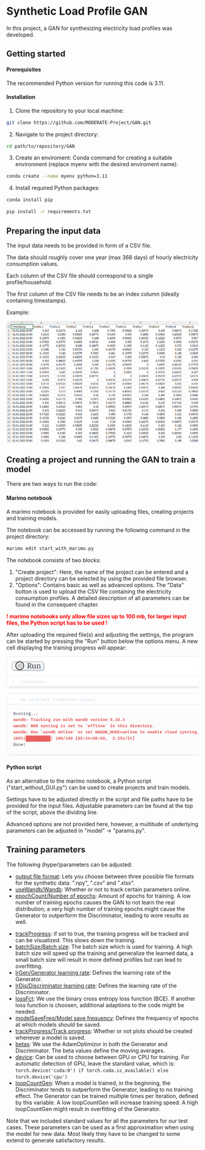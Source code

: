 
# Synthetic Load Profile GAN

In this project, a GAN for synthesizing electricity load profiles was developed.



## Getting started

#### Prerequisites

The recommended Python version for running this code is 3.11.

#### Installation

1) Clone the repository to your local machine:

```sh
git clone https://github.com/MODERATE-Project/GAN.git
```

2) Navigate to the project directory:

```sh
cd path/to/repository/GAN
```

3) Create an enviroment:
    Conda command for creating a suitable environment (replace myenv with the desired enviroment name):

```sh
conda create --name myenv python=3.11
```

4) Install required Python packages:

```sh
conda install pip
```

```sh
pip install -r requirements.txt
```



## Preparing the input data

The input data needs to be provided in form of a CSV file.

The data should roughly cover one year (max 368 days) of hourly electricity consumption values.

Each column of the CSV file should correspond to a single profile/household.

The first column of the CSV file needs to be an index column (ideally containing timestamps).

Example:

![Example_CSV_structure](/readme/Example_CSV_structure.png)



## Creating a project and running the GAN to train a model

There are two ways to run the code:

#### Marimo notebook

A marimo notebook is provided for easily uploading files, creating projects and training models.

The notebook can be accessed by running the following command in the project directory:

```sh
marimo edit start_with_marimo.py
```

The notebook consists of two blocks:

1. "Create project": Here, the name of the project can be entered and a project directory can be selected by using the provided file browser.
2. "Options": Contains basic as well as advanced options. The "Data" button is used to upload the CSV file containing the electricity consumption profiles. A detailed description of all parameters can be found in the consequent chapter.

<span style='color:red'>**! marimo notebooks only allow file sizes up to 100 mb, for larger input files, the Python script has to be used !**</span>

After uploading the required file(s) and adjusting the settings, the program can be started by pressing the "Run" button below the options menu. A new cell displaying the training progress will appear:

![Marimo_Run](/readme/Marimo_Run.png)

#### Python script

As an alternative to the marimo notebook, a Python script ("start_without_GUI.py") can be used to create projects and train models.

Settings have to be adjusted directly in the script and file paths have to be provided for the input files. Adjustable parameters can be found at the top of the script, above the dividing line.

Advanced options are not provided here, however, a multitude of underlying parameters can be adjusted in "model" → "params.py".



## Training parameters

The following (hyper)parameters can be adjusted:

* <ins>output file format</ins>: Lets you choose between three possible file formats for the synthetic data: ".npy", ".csv" and ".xlsx".
* <ins>useWandb/Wandb</ins>: Whether or not to track certain parameters online.
* <ins>epochCount/Number of epochs</ins>: Amount of epochs for training. A low number of training epochs causes the GAN to not learn the real distribution; a very high number of training epochs might cause the Generator to outperform the Discriminator, leading to wore results as well.

- <ins>trackProgress</ins>: if set to true, the training progress will be tracked and can be visualized. This slows down the training.
- <ins>batchSize/Batch size</ins>: The batch size which is used for training. A high batch size will speed up the training and generalize the learned data, a small batch size will result in more defined profiles but can lead to overfitting.
- <ins>lrGen/Generator learning rate</ins>: Defines the learning rate of the Generator.
- <ins>lrDis/Discriminator learning rate</ins>: Defines the learning rate of the Discriminator.
- <ins>lossFct</ins>: We use the binary cross entropy loss function (BCE). If another loss function is choosen, additional adaptions to the code might be needed.
- <ins>modelSaveFreq/Model save frequency</ins>: Defines the frequency of epochs at which models should be saved.
- <ins>trackProgress/Track progress</ins>: Whether or not plots should be created whenever a model is saved.
- <ins>betas</ins>: We use the AdamOptimizor in both the Generator and Discriminator. The beta values define the moving averages.
- <ins>device</ins>: Can be used to choose between GPU or CPU for training. For automatic detection of GPU, leave the standard value, which is: ```torch.device('cuda:0') if torch.cuda.is_available() else torch.device('cpu')```
- <ins>loopCountGen</ins>: When a model is trained, in the beginning, the Discriminator tends to outperform the Generator, leading to no training effect. The Generator can be trained multiple times per iteration, defined by this variable. A low loopCountGen will increase training speed. A high loopCountGen might result in overfitting of the Generator.

Note that we included standard values for all the parameters for our test cases. These parameters can be used as a first approximation when using the model for new data. Most likely they have to be changed to some extend to generate satisfactory results.
